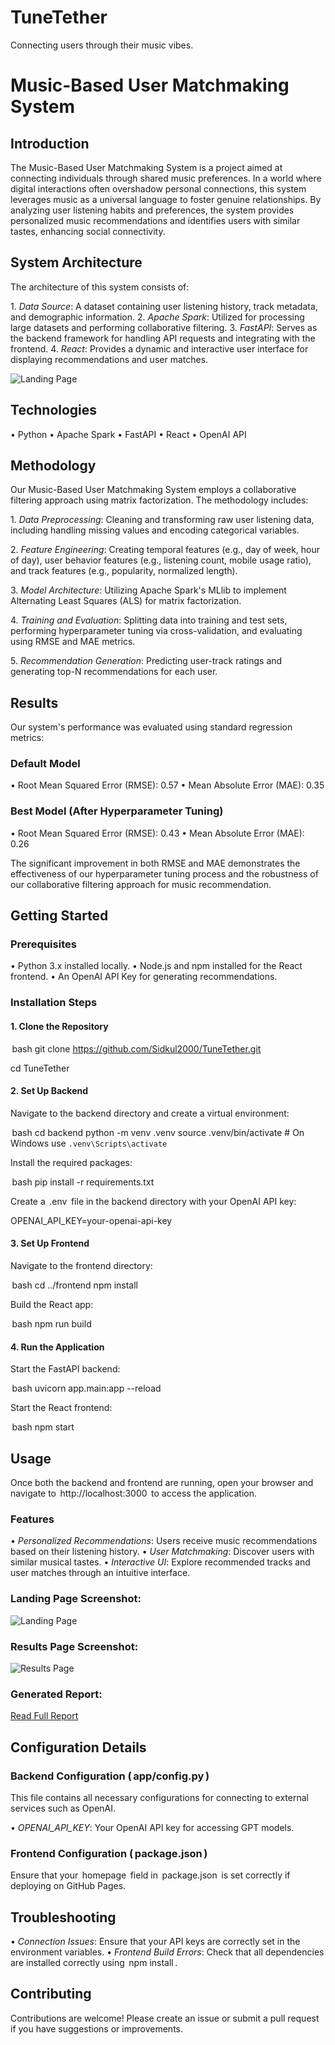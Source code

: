 # TuneTether
Connecting users through their music vibes.

# Music-Based User Matchmaking System

## Introduction

The Music-Based User Matchmaking System is a project aimed at connecting individuals through shared music preferences. In a world where digital interactions often overshadow personal connections, this system leverages music as a universal language to foster genuine relationships. By analyzing user listening habits and preferences, the system provides personalized music recommendations and identifies users with similar tastes, enhancing social connectivity.

## System Architecture

The architecture of this system consists of:

1.⁠ ⁠*Data Source*: A dataset containing user listening history, track metadata, and demographic information.
2.⁠ ⁠*Apache Spark*: Utilized for processing large datasets and performing collaborative filtering.
3.⁠ ⁠*FastAPI*: Serves as the backend framework for handling API requests and integrating with the frontend.
4.⁠ ⁠*React*: Provides a dynamic and interactive user interface for displaying recommendations and user matches.

![Landing Page](assets/Architecture.png)

## Technologies

•⁠  ⁠Python
•⁠  ⁠Apache Spark
•⁠  ⁠FastAPI
•⁠  ⁠React
•⁠  ⁠OpenAI API

## Methodology

Our Music-Based User Matchmaking System employs a collaborative filtering approach using matrix factorization. The methodology includes:

1.⁠ ⁠*Data Preprocessing*: Cleaning and transforming raw user listening data, including handling missing values and encoding categorical variables.

2.⁠ ⁠*Feature Engineering*: Creating temporal features (e.g., day of week, hour of day), user behavior features (e.g., listening count, mobile usage ratio), and track features (e.g., popularity, normalized length).

3.⁠ ⁠*Model Architecture*: Utilizing Apache Spark's MLlib to implement Alternating Least Squares (ALS) for matrix factorization.

4.⁠ ⁠*Training and Evaluation*: Splitting data into training and test sets, performing hyperparameter tuning via cross-validation, and evaluating using RMSE and MAE metrics.

5.⁠ ⁠*Recommendation Generation*: Predicting user-track ratings and generating top-N recommendations for each user.

## Results

Our system's performance was evaluated using standard regression metrics:

### Default Model
•⁠  ⁠Root Mean Squared Error (RMSE): 0.57
•⁠  ⁠Mean Absolute Error (MAE): 0.35

### Best Model (After Hyperparameter Tuning)
•⁠  ⁠Root Mean Squared Error (RMSE): 0.43
•⁠  ⁠Mean Absolute Error (MAE): 0.26

The significant improvement in both RMSE and MAE demonstrates the effectiveness of our hyperparameter tuning process and the robustness of our collaborative filtering approach for music recommendation.

## Getting Started

### Prerequisites

•⁠  ⁠Python 3.x installed locally.
•⁠  ⁠Node.js and npm installed for the React frontend.
•⁠  ⁠An OpenAI API Key for generating recommendations.

### Installation Steps

#### 1. Clone the Repository

⁠ bash
git clone https://github.com/Sidkul2000/TuneTether.git

cd TuneTether
 ⁠

#### 2. Set Up Backend

Navigate to the backend directory and create a virtual environment:

⁠ bash
cd backend
python -m venv .venv
source .venv/bin/activate  # On Windows use `.venv\Scripts\activate`
 ⁠

Install the required packages:

⁠ bash
pip install -r requirements.txt
 ⁠

Create a ⁠ .env ⁠ file in the backend directory with your OpenAI API key:


OPENAI_API_KEY=your-openai-api-key


#### 3. Set Up Frontend

Navigate to the frontend directory:

⁠ bash
cd ../frontend
npm install
 ⁠

Build the React app:

⁠ bash
npm run build
 ⁠

#### 4. Run the Application

Start the FastAPI backend:

⁠ bash
uvicorn app.main:app --reload
 ⁠

Start the React frontend:

⁠ bash
npm start
 ⁠

## Usage

Once both the backend and frontend are running, open your browser and navigate to ⁠ http://localhost:3000 ⁠ to access the application.

### Features

•⁠  ⁠*Personalized Recommendations*: Users receive music recommendations based on their listening history.
•⁠  ⁠*User Matchmaking*: Discover users with similar musical tastes.
•⁠  ⁠*Interactive UI*: Explore recommended tracks and user matches through an intuitive interface.

### Landing Page Screenshot:
![Landing Page](assets/LandingPage.png)

### Results Page Screenshot:
![Results Page](assets/ResultsPage.png)

### Generated Report:
[Read Full Report](assets/music_report_102.txt)


## Configuration Details

### Backend Configuration (⁠ app/config.py ⁠)

This file contains all necessary configurations for connecting to external services such as OpenAI.

•⁠  ⁠*OPENAI_API_KEY*: Your OpenAI API key for accessing GPT models.

### Frontend Configuration (⁠ package.json ⁠)

Ensure that your ⁠ homepage ⁠ field in ⁠ package.json ⁠ is set correctly if deploying on GitHub Pages.

## Troubleshooting

•⁠  ⁠*Connection Issues*: Ensure that your API keys are correctly set in the environment variables.
•⁠  ⁠*Frontend Build Errors*: Check that all dependencies are installed correctly using ⁠ npm install ⁠.

## Contributing

Contributions are welcome! Please create an issue or submit a pull request if you have suggestions or improvements.
